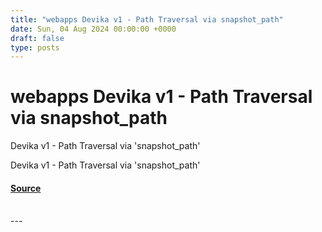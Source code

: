 ```yaml
---
title: "webapps Devika v1 - Path Traversal via snapshot_path"
date: Sun, 04 Aug 2024 00:00:00 +0000
draft: false
type: posts
---
```

# webapps Devika v1 - Path Traversal via snapshot_path





Devika v1 - Path Traversal via 'snapshot_path'

Devika v1 - Path Traversal via 'snapshot\_path'

#### [Source](https://www.exploit-db.com/exploits/52066)

<br/>
---
